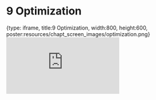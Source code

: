 # 9 Optimization
 
{type: iframe, title:9 Optimization, width:800, height:600, poster:resources/chapt_screen_images/optimization.png}
![](https://hutchdatascience.org/WDL_Workflows_Guide/no_toc/optimization.html)
 

 
